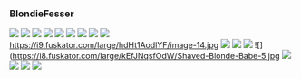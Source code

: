 ### BlondieFesser
![](https://i9.fuskator.com/large/hdHt1AodlYF/image-3.jpg)
![](https://i9.fuskator.com/large/hdHt1AodlYF/image-5.jpg)
![](https://i9.fuskator.com/large/hdHt1AodlYF/image-6.jpg)
![](https://i9.fuskator.com/large/hdHt1AodlYF/image-7.jpg)
![](https://i9.fuskator.com/large/hdHt1AodlYF/image-8.jpg)
![](https://i9.fuskator.com/large/hdHt1AodlYF/image-9.jpg)
![](https://i9.fuskator.com/large/hdHt1AodlYF/image-11.jpg)
![](https://i9.fuskator.com/large/hdHt1AodlYF/image-12.jpg)
![](https://i9.fuskator.com/large/hdHt1AodlYF/image-13.jpg)
![]()https://i9.fuskator.com/large/hdHt1AodlYF/image-14.jpg
![](https://i9.fuskator.com/large/hdHt1AodlYF/image-16.jpg)
![](https://i9.fuskator.com/large/mAVJKVBOIMG/image-7.jpg)
![](https://i8.fuskator.com/large/kEfJNqsfOdW/Shaved-Blonde-Babe-3.jpg)
![](https://i8.fuskator.com/large/kEfJNqsfOdW/Shaved-Blonde-Babe-5.jpg
![](https://i9.fuskator.com/large/ikb3EwLbciO/image-4.jpg)
![](https://i9.fuskator.com/large/ikb3EwLbciO/image-5.jpg)
![](https://i9.fuskator.com/large/ikb3EwLbciO/image-6.jpg)
![](https://i9.fuskator.com/large/ikb3EwLbciO/image-8.jpg)
